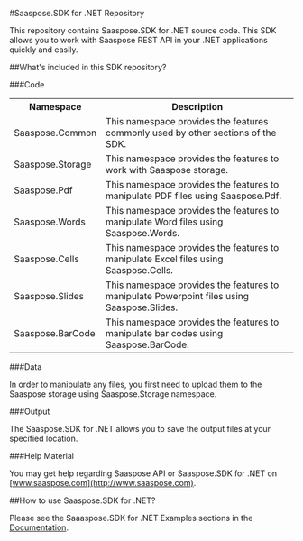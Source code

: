 #Saaspose.SDK for .NET Repository

This repository contains Saaspose.SDK for .NET source code. This SDK allows you to work with Saaspose REST API in your .NET applications quickly and easily. 



##What's included in this SDK repository?

###Code

<table>
<tr>
<th>Namespace</th>
<th>Description</th>
</tr>

<tr>
<td>Saaspose.Common</td>
<td>This namespace provides the features commonly used by other sections of the SDK.</td>
</tr>

<tr>
<td>Saaspose.Storage</td>
<td>This namespace provides the features to work with Saaspose storage.</td>
</tr>

<tr>
<td>Saaspose.Pdf</td>
<td>This namespace provides the features to manipulate PDF files using Saaspose.Pdf.</td>
</tr>

<tr>
<td>Saaspose.Words</td>
<td>This namespace provides the features to manipulate Word files using Saaspose.Words.</td>
</tr>

<tr>
<td>Saaspose.Cells</td>
<td>This namespace provides the features to manipulate Excel files using Saaspose.Cells.</td>
</tr>

<tr>
<td>Saaspose.Slides</td>
<td>This namespace provides the features to manipulate Powerpoint files using Saaspose.Slides.</td>
</tr>

<tr>
<td>Saaspose.BarCode</td>
<td>This namespace provides the features to manipulate bar codes using Saaspose.BarCode.</td>
</tr>


</table>



###Data

In order to manipulate any files, you first need to upload them to the Saaspose storage using Saaspose.Storage namespace.

###Output

The Saaspose.SDK for .NET allows you to save the output files at your specified location.


###Help Material

You may get help regarding Saaspose API or Saaspose.SDK for .NET on [www.saaspose.com](http://www.saaspose.com).

##How to use Saaspose.SDK for .NET?

Please see the Saaaspose.SDK for .NET Examples sections in the [Documentation](http://www.saaspose.com/docs).



 




